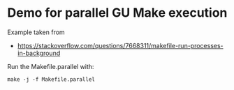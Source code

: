 # Demo for parallel GU Make execution
Example taken from
* https://stackoverflow.com/questions/7668311/makefile-run-processes-in-background

Run the Makefile.parallel with:
```
make -j -f Makefile.parallel
```

